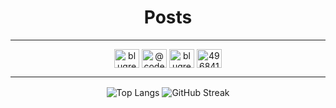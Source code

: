 <h1 align="center">Posts</h1>

<!-- BLOG-POST-LIST:START -->
<!-- BLOG-POST-LIST:END -->

---

<p align="center">
  <a href="https://dev.to/blugreenspace" target="blank"><img align="center" src="https://raw.githubusercontent.com/rahuldkjain/github-profile-readme-generator/master/src/images/icons/Social/devto.svg" alt="blugreenspace" height="30" width="40" /></a>
  <a href="https://medium.com/@code0987" target="blank"><img align="center" src="https://raw.githubusercontent.com/rahuldkjain/github-profile-readme-generator/master/src/images/icons/Social/medium.svg" alt="@code0987" height="30" width="40" /></a>
  <a href="https://twitter.com/blugreenspace" target="blank"><img align="center" src="https://raw.githubusercontent.com/rahuldkjain/github-profile-readme-generator/master/src/images/icons/Social/twitter.svg" alt="blugreenspace" height="30" width="40" /></a>
  <a href="https://stackoverflow.com/users/496841" target="blank"><img align="center" src="https://raw.githubusercontent.com/rahuldkjain/github-profile-readme-generator/master/src/images/icons/Social/stack-overflow.svg" alt="496841" height="30" width="40" /></a>
</p>

---

<p align="center">
  <img align="center" src="https://github-readme-stats.vercel.app/api/top-langs/?username=code0987&hide_progress=true&langs_count=6&hide=tsql&size_weight=0.9&count_weight=0.1&layout=compact&theme=transparent&hide_border=true" alt="Top Langs" />

  <img align="center" src="https://streak-stats.demolab.com?user=code0987&theme=transparent&hide_border=true" alt="GitHub Streak" />
</p>
